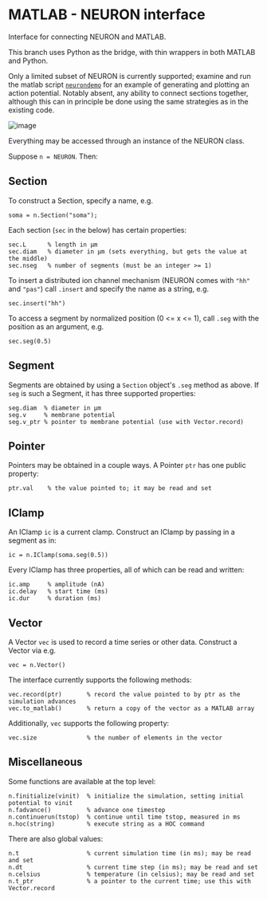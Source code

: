 # MATLAB - NEURON interface
Interface for connecting NEURON and MATLAB.

This branch uses Python as the bridge, with thin wrappers in both MATLAB and Python.

Only a limited subset of NEURON is currently supported; examine and run the matlab script [`neurondemo`](https://github.com/mcdougallab/matlabneuroninterface/blob/using-python/neurondemo.m) for an example of generating and plotting an action potential. Notably absent, any ability to connect sections together, although this can in principle be done using the same strategies as in the existing code.

![image](https://user-images.githubusercontent.com/6668090/126222850-7305cf56-d8b7-4620-9543-5a82a17cd084.png)


Everything may be accessed through an instance of the NEURON class.

Suppose `n = NEURON`. Then:

## Section
To construct a Section, specify a name, e.g.

    soma = n.Section("soma");

Each section (`sec` in the below) has certain properties:

    sec.L      % length in µm
    sec.diam   % diameter in µm (sets everything, but gets the value at the middle)
    sec.nseg   % number of segments (must be an integer >= 1)

To insert a distributed ion channel mechanism (NEURON comes with `"hh"` and `"pas"`) call `.insert` and specify the name as a string, e.g.

    sec.insert("hh")

To access a segment by normalized position (0 <= x <= 1), call `.seg` with the position as an argument, e.g.

    sec.seg(0.5)

## Segment
Segments are obtained by using a `Section` object's `.seg` method as above. If `seg` is such a Segment, it has three supported properties:

    seg.diam  % diameter in µm
    seg.v     % membrane potential
    seg.v_ptr % pointer to membrane potential (use with Vector.record)

## Pointer
Pointers may be obtained in a couple ways. A Pointer `ptr` has one public property:

    ptr.val    % the value pointed to; it may be read and set

## IClamp
An IClamp `ic` is a current clamp. Construct an IClamp by passing in a segment as in:

    ic = n.IClamp(soma.seg(0.5))

Every IClamp has three properties, all of which can be read and written:

    ic.amp     % amplitude (nA)
    ic.delay   % start time (ms)
    ic.dur     % duration (ms)

## Vector
A Vector `vec` is used to record a time series or other data. Construct a Vector via e.g.

    vec = n.Vector()

The interface currently supports the following methods:

    vec.record(ptr)       % record the value pointed to by ptr as the simulation advances
    vec.to_matlab()       % return a copy of the vector as a MATLAB array

Additionally, `vec` supports the following property:

    vec.size              % the number of elements in the vector

## Miscellaneous
Some functions are available at the top level:

    n.finitialize(vinit)  % initialize the simulation, setting initial potential to vinit
    n.fadvance()          % advance one timestep
    n.continuerun(tstop)  % continue until time tstop, measured in ms
    n.hoc(string)         % execute string as a HOC command

There are also global values:

    n.t                   % current simulation time (in ms); may be read and set
    n.dt                  % current time step (in ms); may be read and set
    n.celsius             % temperature (in celsius); may be read and set
    n.t_ptr               % a pointer to the current time; use this with Vector.record
